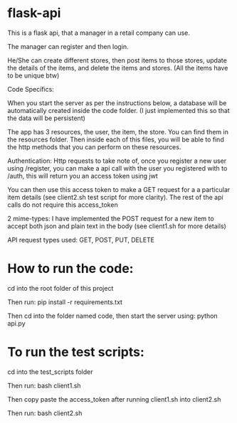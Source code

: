 # flask-api

 This is a flask api, that a manager in a retail company can use.

 The manager can register and then login.

 He/She can create different stores, then post items to those stores, update the details of the items, and  delete the items and stores. (All the items have to be unique btw)

 Code Specifics:

 When you start the server as per the instructions below, a database will be automatically created inside the code folder. (I just implemented this so that the data will be persistent)

 The app has 3 resources, the user, the item, the store. You can find them in the resources folder. Then inside each of this files, you will be able to find the http methods that you can perform
 on these resources.

 Authentication: Http requests to take note of, once you register a new user using /register, you can make a api call with the user you registered with to /auth, this will return you an access token using jwt

 You can then use this access token to make a GET request for a a particular item details (see client2.sh test script for more clarity). The rest of the api calls do not require this access_token

 2 mime-types: I have implemented the POST request for a new item to accept both json and plain text in the body (see client1.sh for more details)

 API request types used: GET, POST, PUT, DELETE


# How to run the code:

cd into the root folder of this project

Then run: pip install -r requirements.txt

Then cd into the folder named code, then start the server using: python api.py

# To run the test scripts:

cd into the test_scripts folder

Then run: bash client1.sh

Then copy paste the access_token after running client1.sh into client2.sh

Then run: bash client2.sh